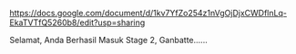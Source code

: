 https://docs.google.com/document/d/1kv7YfZo254z1nVgOjDjxCWDflnLq-EkaTVTfQ5260b8/edit?usp=sharing

Selamat, Anda Berhasil Masuk Stage 2, Ganbatte......

